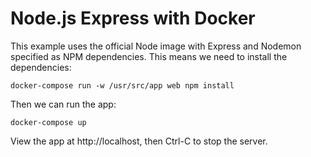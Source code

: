 # Node.js Express with Docker

This example uses the official Node image with Express and Nodemon specified as NPM dependencies. This means we need to install the dependencies:

```
docker-compose run -w /usr/src/app web npm install
```

Then we can run the app:

```
docker-compose up
```

View the app at http://localhost, then Ctrl-C to stop the server.
